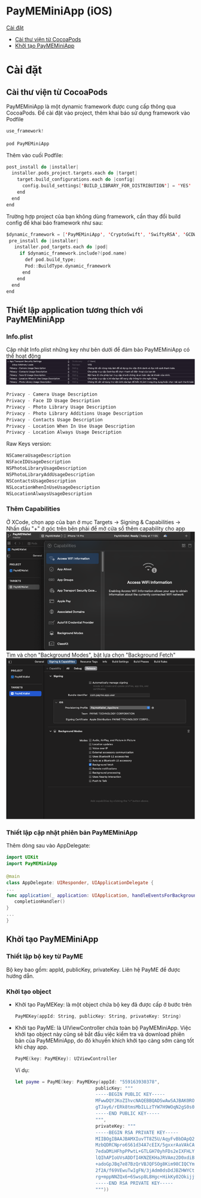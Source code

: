 # PayMEMiniApp (iOS)
[Cài đặt](#cai-dat)
- [Cài thư viện từ CocoaPods](#cai-thu-vien-tu-cocoapods)
- [Khởi tạo PayMEMiniApp](#khoi-tao-paymeminiapp)

# Cài đặt
## Cài thư viện từ CocoaPods 
PayMEMiniApp là một dynamic framework được cung cấp thông qua CocoaPods. Để cài đặt vào project, thêm khai báo sử dụng framework vào Podfile
```swift
use_framework!

pod PayMEMiniApp
```
Thêm vào cuối Podfile:
```swift
post_install do |installer|
  installer.pods_project.targets.each do |target|
    target.build_configurations.each do |config|
      config.build_settings['BUILD_LIBRARY_FOR_DISTRIBUTION'] = 'YES'
    end
  end
end
```

Trường hợp project của bạn không dùng framework, cần thay đổi build config để khai báo framework như sau:
```swift
$dynamic_framework = ['PayMEMiniApp', 'CryptoSwift', 'SwiftyRSA', 'GCDWebServer', 'NSLogger', 'lottie-ios', 'SwiftyJSON', 'ZIPFoundation', 'Mixpanel-swift']
 pre_install do |installer|
   installer.pod_targets.each do |pod|
     if $dynamic_framework.include?(pod.name)
       def pod.build_type;
       Pod::BuildType.dynamic_framework
      end
    end
  end
end
```
## Thiết lập application tương thích với PayMEMiniApp
### Info.plist
Cập nhật Info.plist những key như bên dưới để đảm bảo PayMEMiniApp có thể hoạt động
![img.png](documents/info_plist.png)
```swift
Privacy - Camera Usage Description
Privacy - Face ID Usage Description
Privacy - Photo Library Usage Description
Privacy - Photo Library Additions Usage Description
Privacy - Contacts Usage Description
Privacy - Location When In Use Usage Description
Privacy - Location Always Usage Description
```

Raw Keys version:
```swift
NSCameraUsageDescription
NSFaceIDUsageDescription
NSPhotoLibraryUsageDescription
NSPhotoLibraryAddUsageDescription
NSContactsUsageDescription
NSLocationWhenInUseUsageDescription
NSLocationAlwaysUsageDescription
```
### Thêm Capabilities
Ở XCode, chọn app của bạn ở mục Targets -> Signing & Capabilities -> Nhấn dấu "+" ở góc trên bên phải để mở cửa sổ thêm capability cho app
![img_1.png](documents/capabilities.png)
Tìm và chọn "Background Modes", bật lựa chọn "Background Fetch"
![img.png](documents/background_fetch.png)
### Thiết lập cập nhật phiên bản PayMEMiniApp
Thêm dòng sau vào AppDelegate:
```swift
import UIKit
import PayMEMiniApp

@main
class AppDelegate: UIResponder, UIApplicationDelegate {
...
func application(_ application: UIApplication, handleEventsForBackgroundURLSession identifier: String, completionHandler: @escaping () -> Void) {
   completionHandler()
}
...
}
```
## Khởi tạo PayMEMiniApp
### Thiết lập bộ key từ PayME 
Bộ key bao gồm: appId, publicKey, privateKey. Liên hệ PayME để được hướng dẫn.
### Khởi tạo object
- Khởi tạo PayMEKey: là một object chứa bộ key đã được cấp ở bước trên
    ```swift
    PayMEKey(appId: String, publicKey: String, privateKey: String)
    ```
- Khởi tạo PayME: là UIViewController chứa toàn bộ PayMEMiniApp. Việc khởi tạo object này cũng sẽ bắt đầu việc kiểm tra và download phiên bản của PayMEMiniApp, do đó khuyến khích khởi tạo càng sớm càng tốt khi chạy app.
    ```swift
    PayME(key: PayMEKey): UIViewController
    ```
  Ví dụ:
    ```swift
    let payme = PayME(key: PayMEKey(appId: "559163930378",
                                  publicKey: """
                                  -----BEGIN PUBLIC KEY-----
                                  MFwwDQYJKoZIhvcNAQEBBQADSwAwSAJBAK0RONYVPYn/3IWloU83Qy16hKNHhlCx
                                  gTJay6/rERk8tmsMbILLzTYW7H9WOqN2gS0s0ymD+3TxP+q+MxEp0qECAwEAAQ==
                                  -----END PUBLIC KEY-----
                                  """,
                                  privateKey: """
                                  -----BEGIN RSA PRIVATE KEY-----
                                  MIIBOgIBAAJBAMXIuvTT8Z5U/AqyFvBbDApQ2STLm9Ca2nmu2pxqwhrhN+80mOLb
                                  MzbQDRCNpro6S61d34A7cEIX/5gxxrAaVAkCAwEAAQJAfzB70e/uJHTgdHxcNgtG
                                  7edaDMiHFhpPPwtL+GTLGH70yhFDs2eIXFHLY/wfRRcxzwGyGOyvXlGbDjsMFdpn
                                  lQIhAPIoUVsADDfI4KNZEKHaJRVAmz2D0xdiB6R716HA7A0XAiEA0RcPxHzYLhVp
                                  +adoGpJBq7e87BzQrVBJQFSOg8Kim98CIQCYmynyFEye1zwiFR3zMfuOsiFjGfFs
                                  2f2A/f69VEwuTwIgFN/3jAdm0dsDdJBZHWYCtnEmpHAQCW2dkpWekNsKvwMCIGXm
                                  rg+mppNNZQx6+6Swsp8L8Hgc+HikKy02Okijjw0W
                                  -----END RSA PRIVATE KEY-----
                                  """))
    ```

